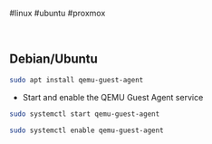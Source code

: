 #linux #ubuntu #proxmox 

&nbsp;

## Debian/Ubuntu

```bash
sudo apt install qemu-guest-agent

```

* Start and enable the QEMU Guest Agent service
```bash
sudo systemctl start qemu-guest-agent

```

```bash
sudo systemctl enable qemu-guest-agent

```